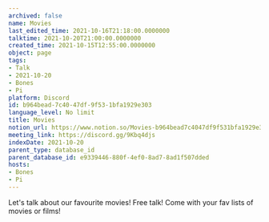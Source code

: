 ```yaml
---
archived: false
name: Movies
last_edited_time: 2021-10-16T21:18:00.0000000
talktime: 2021-10-20T21:00:00.0000000
created_time: 2021-10-15T12:55:00.0000000
object: page
tags:
- Talk
- 2021-10-20
- Bones
- Pi
platform: Discord
id: b964bead-7c40-47df-9f53-1bfa1929e303
language_level: No limit
title: Movies
notion_url: https://www.notion.so/Movies-b964bead7c4047df9f531bfa1929e303
meeting_link: https://discord.gg/9Kbq4djs
indexDate: 2021-10-20
parent_type: database_id
parent_database_id: e9339446-880f-4ef0-8ad7-8ad1f507dded
hosts:
- Bones
- Pi
---
```


Let's talk about our favourite movies!
Free talk! Come with your fav lists of movies or films!



